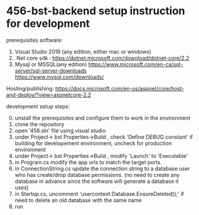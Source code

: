 # 456-bst-backend setup instruction for development

prerequisites software:
1.  Visual Studio 2019 (any edition, either mac or windows)
2.  .Net core sdk : https://dotnet.microsoft.com/download/dotnet-core/2.2
3.  Mysql or MSSQL(any edition) 
    https://www.microsoft.com/en-ca/sql-server/sql-server-downloads  
    https://www.mysql.com/downloads/


Hosting/publishing:
https://docs.microsoft.com/en-us/aspnet/core/host-and-deploy/?view=aspnetcore-2.2

development setup steps:

0. unstall the prerequisites and configure them to work in the environment
1. clone the repository
2. open '456.sln' file using visual studio
3. under Project-> bst Properties->Build , check 'Define DEBUG constant' if building for developement environment, uncheck for production environment
4. under Project-> bst Properties->Build , modify 'Launch' to 'Executable'
5. in Program.cs modify the app urls to match the target ports.
6. in ConnectionString.cs update the connection string to a database user who has create/drop database permissions. 
    (no need to create any database in advance since the software will generate a database it uses)
7. in Startup.cs, uncomment 'usercontext.Database.EnsureDeleted();' if need to delete an old database with the same name
8. run

